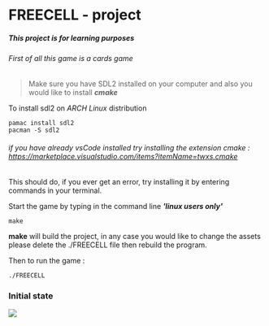 # FREECELL - project
##### This project is for learning purposes
###### First of all this game is a cards game

>Make sure you have SDL2 installed on your computer and also you would like to install ***cmake***

To install sdl2 on *ARCH Linux* distribution 
````
pamac install sdl2
pacman -S sdl2
````
###### if you have already vsCode installed try installing the extension cmake : https://marketplace.visualstudio.com/items?itemName=twxs.cmake

This should do, if you ever get an error, try installing it by entering commands in your terminal.

Start the game by typing in the command line ***'linux users only'***
````
make
````
__make__ will build the project, in any case you would like to change the assets please delete the ./FREECELL file then rebuild the program.

Then to run the game :
`````
./FREECELL
`````
### Initial state
![](https://i.ibb.co/d5sTY4Z/Screenshot-from-2021-06-15-01-57-17.png)
